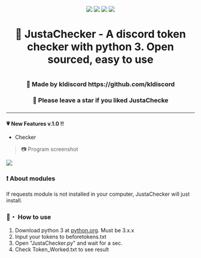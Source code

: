 <p align="center">
<img src="https://img.shields.io/github/languages/top/kldiscord/JustaGrabberV2?style=flat-square" </a>
<img src="https://img.shields.io/github/last-commit/kldiscord/JustaGrabberV2?style=flat-square" </a>
<img src="https://img.shields.io/github/stars/kldiscord/JustaGrabberV2?color=%23daff00&label=Stars&style=flat-square" </a>
<img src="https://img.shields.io/github/forks/kldiscord/JustaGrabberV2?color=%23daff00&label=Forks&style=flat-square" </a>
</p>


<h1 align="center">🎄 JustaChecker - A discord token checker with python 3. Open sourced, easy to use<h1>
<h3 align="center">🎇 Made by kldiscord https://github.com/kldiscord<h3>
<h3 align="center">🌟 Please leave a star if you liked  JustaChecke<h3>

---

#### 💗 New Features v.1.0 !!
 * Checker
 
> 📷 Program screenshot

<p align="left"><img src="https://media.discordapp.net/attachments/953929313235914763/956431544719925268/unknown.png"</p>

### ❗ About modules
If requests module is not installed in your  computer,
JustaChecker will just install.
 
### 📁・ How to use
1. Download python 3 at [python.org](https://python.org). Must be 3.x.x
2. Input your tokens to beforetokens.txt
3. Open "JustaChecker.py" and wait for a sec.
4. Check Token_Worked.txt to see result
